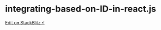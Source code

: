 # integrating-based-on-ID-in-react.js

[Edit on StackBlitz ⚡️](https://stackblitz.com/edit/react-sgmjga)